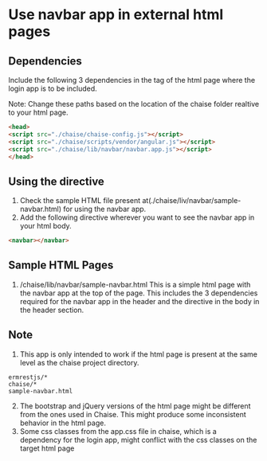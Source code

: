 # Use navbar app in external html pages

## Dependencies
Include the following 3 dependencies in the <head> tag of the html page where the login app is to be included.

Note: Change these paths based on the location of the chaise folder realtive to your html page.
```html
<head>
<script src="./chaise/chaise-config.js"></script>
<script src="./chaise/scripts/vendor/angular.js"></script>
<script src="./chaise/lib/navbar/navbar.app.js"></script>
</head>
```
## Using the <navbar> directive
1. Check the sample HTML file present at(./chaise/liv/navbar/sample-navbar.html) for using the navbar app.
2. Add the following directive wherever you want to see the navbar app in your html body.
```html
<navbar></navbar>
```

## Sample HTML Pages
1. /chaise/lib/navbar/sample-navbar.html
This is a simple html page with the navbar app at the top of the page. This includes the 3 dependencies required for the navbar app in the header and the <navbar> directive in the body in the header section.

## Note
1. This app is only intended to work if the html page is present at the same level as the chaise project directory.
```
ermrestjs/*
chaise/*
sample-navbar.html
```
2. The bootstrap and jQuery versions of the html page might be different from the ones used in Chaise. This might produce some inconsistent behavior in the html page.
3. Some css classes from the app.css file in chaise, which is a dependency for the login app, might conflict with the css classes on the target html page
